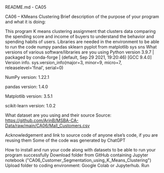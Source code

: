 README.md - CA05

CA06 – KMeans Clustering
Brief description of the purpose of your program and what it is doing:

This program K means clustering assignment that clusters data comparing the spending score and income of buyers to understand the behavior 
and spending habits of users.
Libraries are needed in the environment to be able to run the code
numpy
pandas
sklearn
pyplot from matplotlib
sys
sns
What versions of various software/libraries are you using
Python version 3.9.7 | packaged by conda-forge | (default, Sep 29 2021, 19:20:46) [GCC 9.4.0] Version info. sys.version_info(major=3, minor=9, micro=7, releaselevel='final', serial=0)

NumPy version: 1.22.1

pandas version: 1.4.0

Matplotlib version: 3.5.1

scikit-learn version: 1.0.2

What dataset are you using and their source
Source: https://github.com/ArinB/MSBA-CA-Data/raw/main/CA06/Mall_Customers.csv

Acknowledgement and link to source code of anyone else’s code, if you are reusing them
Some of the code was generated by ChatGPT

How to install and run your code along with datasets to be able to run your program successfully
Download folder from GitHub containing Jupyter notebook ("CA06_Customer_Segmentation_using_K_Means_Clustering")
Upload folder to coding environment: Google Colab or Jupyterhub.
Run